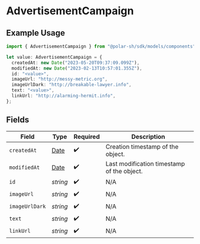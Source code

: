 # AdvertisementCampaign

## Example Usage

```typescript
import { AdvertisementCampaign } from "@polar-sh/sdk/models/components";

let value: AdvertisementCampaign = {
  createdAt: new Date("2023-05-20T09:37:09.099Z"),
  modifiedAt: new Date("2023-02-13T10:57:01.355Z"),
  id: "<value>",
  imageUrl: "http://messy-metric.org",
  imageUrlDark: "http://breakable-lawyer.info",
  text: "<value>",
  linkUrl: "http://alarming-hermit.info",
};
```

## Fields

| Field                                                                                         | Type                                                                                          | Required                                                                                      | Description                                                                                   |
| --------------------------------------------------------------------------------------------- | --------------------------------------------------------------------------------------------- | --------------------------------------------------------------------------------------------- | --------------------------------------------------------------------------------------------- |
| `createdAt`                                                                                   | [Date](https://developer.mozilla.org/en-US/docs/Web/JavaScript/Reference/Global_Objects/Date) | :heavy_check_mark:                                                                            | Creation timestamp of the object.                                                             |
| `modifiedAt`                                                                                  | [Date](https://developer.mozilla.org/en-US/docs/Web/JavaScript/Reference/Global_Objects/Date) | :heavy_check_mark:                                                                            | Last modification timestamp of the object.                                                    |
| `id`                                                                                          | *string*                                                                                      | :heavy_check_mark:                                                                            | N/A                                                                                           |
| `imageUrl`                                                                                    | *string*                                                                                      | :heavy_check_mark:                                                                            | N/A                                                                                           |
| `imageUrlDark`                                                                                | *string*                                                                                      | :heavy_check_mark:                                                                            | N/A                                                                                           |
| `text`                                                                                        | *string*                                                                                      | :heavy_check_mark:                                                                            | N/A                                                                                           |
| `linkUrl`                                                                                     | *string*                                                                                      | :heavy_check_mark:                                                                            | N/A                                                                                           |